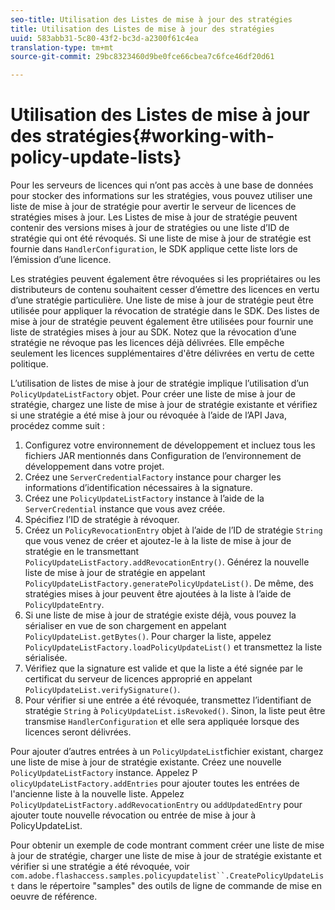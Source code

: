 ```yaml
---
seo-title: Utilisation des Listes de mise à jour des stratégies
title: Utilisation des Listes de mise à jour des stratégies
uuid: 583abb31-5c80-43f2-bc3d-a2300f61c4ea
translation-type: tm+mt
source-git-commit: 29bc8323460d9be0fce66cbea7c6fce46df20d61

---
```



# Utilisation des Listes de mise à jour des stratégies{#working-with-policy-update-lists}

Pour les serveurs de licences qui n’ont pas accès à une base de données pour stocker des informations sur les stratégies, vous pouvez utiliser une liste de mise à jour de stratégie pour avertir le serveur de licences de stratégies mises à jour. Les Listes de mise à jour de stratégie peuvent contenir des versions mises à jour de stratégies ou une liste d’ID de stratégie qui ont été révoqués. Si une liste de mise à jour de stratégie est fournie dans `HandlerConfiguration`, le SDK applique cette liste lors de l’émission d’une licence.

Les stratégies peuvent également être révoquées si les propriétaires ou les distributeurs de contenu souhaitent cesser d’émettre des licences en vertu d’une stratégie particulière. Une liste de mise à jour de stratégie peut être utilisée pour appliquer la révocation de stratégie dans le SDK. Des listes de mise à jour de stratégie peuvent également être utilisées pour fournir une liste de stratégies mises à jour au SDK. Notez que la révocation d’une stratégie ne révoque pas les licences déjà délivrées. Elle empêche seulement les licences supplémentaires d&#39;être délivrées en vertu de cette politique.

L’utilisation de listes de mise à jour de stratégie implique l’utilisation d’un `PolicyUpdateListFactory` objet. Pour créer une liste de mise à jour de stratégie, chargez une liste de mise à jour de stratégie existante et vérifiez si une stratégie a été mise à jour ou révoquée à l’aide de l’API Java, procédez comme suit :

1. Configurez votre environnement de développement et incluez tous les fichiers JAR mentionnés dans Configuration de l’environnement de développement dans votre projet.
1. Créez une `ServerCredentialFactory` instance pour charger les informations d’identification nécessaires à la signature.
1. Créez une `PolicyUpdateListFactory` instance à l’aide de la `ServerCredential` instance que vous avez créée.
1. Spécifiez l’ID de stratégie à révoquer.
1. Créez un `PolicyRevocationEntry` objet à l’aide de l’ID de stratégie `String` que vous venez de créer et ajoutez-le à la liste de mise à jour de stratégie en le transmettant `PolicyUpdateListFactory.addRevocationEntry()`. Générez la nouvelle liste de mise à jour de stratégie en appelant `PolicyUpdateListFactory.generatePolicyUpdateList()`. De même, des stratégies mises à jour peuvent être ajoutées à la liste à l’aide de `PolicyUpdateEntry`.
1. Si une liste de mise à jour de stratégie existe déjà, vous pouvez la sérialiser en vue de son chargement en appelant `PolicyUpdateList.getBytes()`. Pour charger la liste, appelez `PolicyUpdateListFactory.loadPolicyUpdateList()` et transmettez la liste sérialisée.
1. Vérifiez que la signature est valide et que la liste a été signée par le certificat du serveur de licences approprié en appelant `PolicyUpdateList.verifySignature()`.
1. Pour vérifier si une entrée a été révoquée, transmettez l’identifiant de stratégie `String` à `PolicyUpdateList.isRevoked()`. Sinon, la liste peut être transmise `HandlerConfiguration` et elle sera appliquée lorsque des licences seront délivrées.

Pour ajouter d’autres entrées à un `PolicyUpdateList`fichier existant, chargez une liste de mise à jour de stratégie existante. Créez une nouvelle `PolicyUpdateListFactory` instance. Appelez P `olicyUpdateListFactory.addEntries` pour ajouter toutes les entrées de l&#39;ancienne liste à la nouvelle liste. Appelez `PolicyUpdateListFactory.addRevocationEntry` ou `addUpdatedEntry` pour ajouter toute nouvelle révocation ou entrée de mise à jour à PolicyUpdateList.

Pour obtenir un exemple de code montrant comment créer une liste de mise à jour de stratégie, charger une liste de mise à jour de stratégie existante et vérifier si une stratégie a été révoquée, voir `com.adobe.flashaccess.samples.policyupdatelist``.CreatePolicyUpdateList` dans le répertoire &quot;samples&quot; des outils de ligne de commande de mise en oeuvre de référence.
